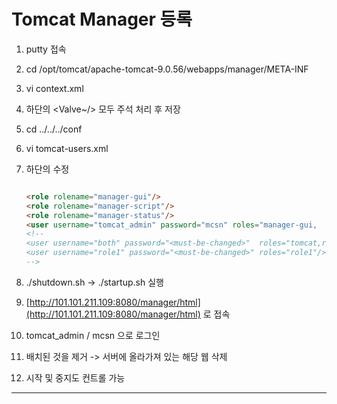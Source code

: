 # Tomcat Manager 등록

1. putty 접속
2. cd /opt/tomcat/apache-tomcat-9.0.56/webapps/manager/META-INF
3. vi context.xml
4. 하단의 <Valve~/> 모두 주석 처리 후 저장
5. cd ../../../conf
6. vi tomcat-users.xml
7. 하단의 <!-- <role>들어있는 부분 --> 수정
    
    ```html
    
    <role rolename="manager-gui"/>
    <role rolename="manager-script"/>
    <role rolename="manager-status"/>
    <user username="tomcat_admin" password="mcsn" roles="manager-gui,	manager-script, manager-status"/>
    <!--
    <user username="both" password="<must-be-changed>"	roles="tomcat,role1"/>
    <user username="role1" password="<must-be-changed>"	roles="role1"/>
    -->
    ```
    
8. ./shutdown.sh -> ./startup.sh 실행
9. [http://101.101.211.109:8080/manager/html](http://101.101.211.109:8080/manager/html) 로 접속
10. tomcat_admin / mcsn 으로 로그인
11. 배치된 것을 제거 -> 서버에 올라가져 있는 해당 웹 삭제
12. 시작 및 중지도 컨트롤 가능

---